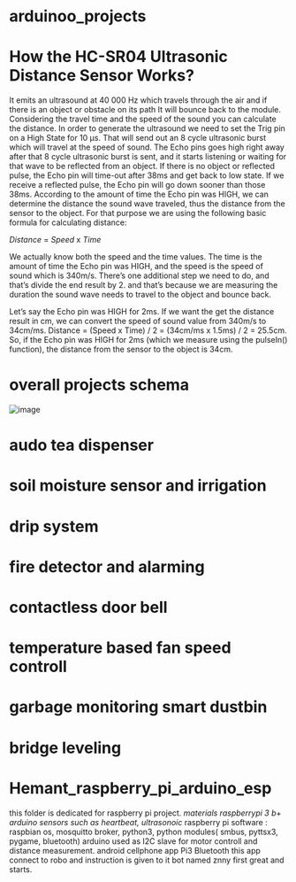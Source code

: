 ﻿# arduinoo_projects

# How the HC-SR04 Ultrasonic Distance Sensor Works?
It emits an ultrasound at 40 000 Hz which travels through the air and if there is an object
or obstacle on its path It will bounce back to the module. Considering the travel time and 
the speed of the sound you can calculate the distance.
In order to generate the ultrasound we need to set the Trig pin on a High State for 10 µs.
That will send out an 8 cycle ultrasonic burst which will travel at the speed of sound. 
The Echo pins goes high right away after that 8 cycle ultrasonic burst is sent, and it starts
listening or waiting for that wave to be reflected from an object.
If there is no object or reflected pulse, the Echo pin will time-out after 38ms and get back to low state.
If we receive a reflected pulse, the Echo pin will go down sooner than those 38ms. According to the amount 
of time the Echo pin was HIGH, we can determine the distance the sound wave traveled, thus the distance 
from the sensor to the object.
For that purpose we are using the following basic formula for calculating distance:

*Distance* = *Speed* x *Time*

We actually know both the speed and the time values. The time is the amount of time the Echo pin was HIGH, 
and the speed is the speed of sound which is 340m/s. There’s one additional step we need to do, and that’s 
divide the end result by 2. and that’s because we are measuring the duration the sound wave needs to travel 
to the object and bounce back.

Let’s say the Echo pin was HIGH for 2ms. If we want the get the distance result in cm, we can convert the speed
of sound value from 340m/s to 34cm/ms.
Distance = (Speed x Time) / 2 = (34cm/ms x 1.5ms) / 2 = 25.5cm.
So, if the Echo pin was HIGH for 2ms (which we measure using the pulseIn() function), 
the distance from the sensor to the object is 34cm.

# overall projects schema
![image](https://github.com/hsd01/arduinoo_projects/assets/36105117/d13f11f1-5246-4b16-bd1d-48049687e1e2)

# audo tea dispenser 
# soil moisture sensor and irrigation
# drip system
# fire detector and alarming
# contactless door bell
# temperature based fan speed controll
# garbage monitoring smart dustbin
# bridge leveling

# Hemant_raspberry_pi_arduino_esp
this folder is dedicated for raspberry pi project.
  *materials*
  *raspberrypi 3 b+*
  *arduino*
  *sensors such as heartbeat, ultrasonoic*
  raspberry pi software : raspbian os, mosquitto broker, python3, python modules( smbus, pyttsx3, pygame, bluetooth)
  arduino used as I2C slave for motor controll and distance measurement.
  android cellphone app Pi3 Bluetooth this app connect to robo and instruction is given to it bot named znny first great and starts.
  
